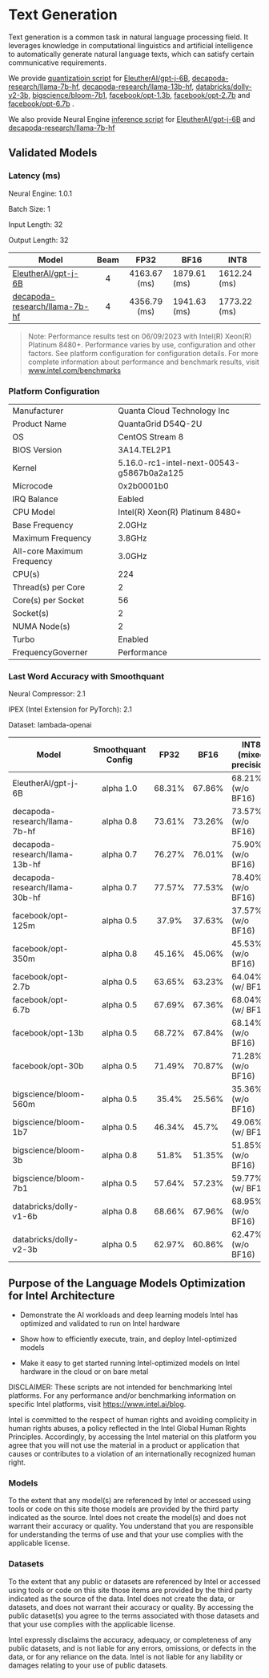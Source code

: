 # Text Generation
Text generation is a common task in natural language processing field. It leverages knowledge in computational linguistics and artificial intelligence to automatically generate natural language texts, which can satisfy certain communicative requirements.

We provide [quantizatioin script](./quantization/run_generation.py) for [EleutherAI/gpt-j-6B](https://huggingface.co/EleutherAI/gpt-j-6B),  [decapoda-research/llama-7b-hf](https://huggingface.co/decapoda-research/llama-7b-hf), [decapoda-research/llama-13b-hf](https://huggingface.co/decapoda-research/llama-13b-hf), [databricks/dolly-v2-3b](https://huggingface.co/databricks/dolly-v2-3b), [bigscience/bloom-7b1](https://huggingface.co/bigscience/bloom-7b1), [facebook/opt-1.3b](https://huggingface.co/facebook/opt-1.3b), [facebook/opt-2.7b](https://huggingface.co/facebook/opt-2.7b) and [facebook/opt-6.7b](https://huggingface.co/facebook/opt-6.7b) .


We also provide Neural Engine [inference script](./deployment/run_llm.py) for [EleutherAI/gpt-j-6B](https://huggingface.co/EleutherAI/gpt-j-6B) and [decapoda-research/llama-7b-hf](https://huggingface.co/decapoda-research/llama-7b-hf)


## Validated Models


### Latency (ms)


Neural Engine: 1.0.1

Batch Size: 1

Input Length: 32

Output Length: 32

| Model |  Beam  | FP32 | BF16 | INT8 |
|---------------------|:------:|:----------------------:|-----------------------|-----------------------------------|
| [EleutherAI/gpt-j-6B](https://huggingface.co/EleutherAI/gpt-j-6B) | 4 | 4163.67 (ms) | 1879.61 (ms) | 1612.24 (ms) |
| [decapoda-research/llama-7b-hf](https://huggingface.co/decapoda-research/llama-7b-hf) | 4 | 4356.79 (ms) | 1941.63 (ms) | 1773.22 (ms) |

> Note: Performance results test on ​​06/09/2023 with Intel(R) Xeon(R) Platinum 8480+.
Performance varies by use, configuration and other factors. See platform configuration for configuration details. For more complete information about performance and benchmark results, visit www.intel.com/benchmarks


### Platform Configuration


<table>
<tbody>
  <tr>
    <td>Manufacturer</td>
    <td>Quanta Cloud Technology Inc</td>
  </tr>
  <tr>
    <td>Product Name</td>
    <td>QuantaGrid D54Q-2U</td>
  </tr>
  <tr>
    <td>OS</td>
    <td>CentOS Stream 8</td>
  </tr>
  <tr>
    <td>BIOS Version</td>
    <td>3A14.TEL2P1</td>
  </tr>
  <tr>
    <td>Kernel</td>
    <td>5.16.0-rc1-intel-next-00543-g5867b0a2a125</td>
  </tr>
  <tr>
    <td>Microcode</td>
    <td>0x2b0001b0</td>
  </tr>
  <tr>
    <td>IRQ Balance</td>
    <td>Eabled</td>
  </tr>
  <tr>
    <td>CPU Model</td>
    <td>Intel(R) Xeon(R) Platinum 8480+</td>
  </tr>
  <tr>
    <td>Base Frequency</td>
    <td>2.0GHz</td>
  </tr>
  <tr>
    <td>Maximum Frequency</td>
    <td>3.8GHz</td>
  </tr>
  <tr>
    <td>All-core Maximum Frequency</td>
    <td>3.0GHz</td>
  </tr>
  <tr>
    <td>CPU(s)</td>
    <td>224</td>
  </tr>
  <tr>
    <td>Thread(s) per Core</td>
    <td>2</td>
  </tr>
  <tr>
    <td>Core(s) per Socket</td>
    <td>56</td>
  </tr>
  <tr>
    <td>Socket(s)</td>
    <td>2</td>
  </tr>
  <tr>
    <td>NUMA Node(s)</td>
    <td>2</td>
  </tr>
  <tr>
    <td>Turbo</td>
    <td>Enabled</td>
  </tr>
  <tr>
    <td>FrequencyGoverner</td>
    <td>Performance</td>
  </tr>
</tbody>
</table>





### Last Word Accuracy with Smoothquant


Neural Compressor: 2.1

IPEX (Intel Extension for PyTorch): 2.1

Dataset: lambada-openai


| Model |  Smoothquant Config  | FP32  | BF16 | INT8 (mixed precision) |
|---------------------|:------:|:----------------------:|-----------------------|-----------------------------------|
| EleutherAI/gpt-j-6B | alpha 1.0 | 68.31% | 67.86% | 68.21% (w/o BF16) |
| decapoda-research/llama-7b-hf | alpha 0.8 | 73.61% | 73.26% | 73.57% (w/o BF16) |
| decapoda-research/llama-13b-hf | alpha 0.7 | 76.27% | 76.01% | 75.90% (w/o BF16) |
| decapoda-research/llama-30b-hf | alpha 0.7 | 77.57% | 77.53% | 78.40% (w/o BF16) |
| facebook/opt-125m   | alpha 0.5 | 37.9% | 37.63% | 37.57% (w/o BF16) |
| facebook/opt-350m   | alpha 0.8 | 45.16% | 45.06% | 45.53% (w/o BF16) |
| facebook/opt-2.7b   | alpha 0.5 | 63.65% | 63.23% | 64.04% (w/ BF16) |
| facebook/opt-6.7b   | alpha 0.5 | 67.69% | 67.36% | 68.04% (w/ BF16) |
| facebook/opt-13b   | alpha 0.5 | 68.72% | 67.84% | 68.14% (w/o BF16) |
| facebook/opt-30b   | alpha 0.5 | 71.49% | 70.87% | 71.28% (w/o BF16) |
| bigscience/bloom-560m   | alpha 0.5 | 35.4% | 25.56% | 35.36% (w/o BF16) |
| bigscience/bloom-1b7   | alpha 0.5 | 46.34% | 45.7% | 49.06% (w/ BF16) |
| bigscience/bloom-3b   | alpha 0.8 | 51.8% | 51.35% | 51.85% (w/o BF16) |
| bigscience/bloom-7b1   | alpha 0.5 | 57.64% | 57.23% | 59.77% (w/ BF16) |
| databricks/dolly-v1-6b   | alpha 0.8 | 68.66% | 67.96% | 68.95% (w/o BF16) |
| databricks/dolly-v2-3b   | alpha 0.5 | 62.97% | 60.86% | 62.47% (w/o BF16) |


## Purpose of the Language Models Optimization for Intel Architecture 

 
- Demonstrate the AI workloads and deep learning models Intel has optimized and validated to run on Intel hardware 

- Show how to efficiently execute, train, and deploy Intel-optimized models 

- Make it easy to get started running Intel-optimized models on Intel hardware in the cloud or on bare metal 

 

DISCLAIMER: These scripts are not intended for benchmarking Intel platforms. For any performance and/or benchmarking information on specific Intel platforms, visit https://www.intel.ai/blog. 

 

Intel is committed to the respect of human rights and avoiding complicity in human rights abuses, a policy reflected in the Intel Global Human Rights Principles. Accordingly, by accessing the Intel material on this platform you agree that you will not use the material in a product or application that causes or contributes to a violation of an internationally recognized human right. 

 

### Models 

To the extent that any model(s) are referenced by Intel or accessed using tools or code on this site those models are provided by the third party indicated as the source.  Intel does not create the model(s) and does not warrant their accuracy or quality.  You understand that you are responsible for understanding the terms of use and that your use complies with the applicable license. 

  

### Datasets 

To the extent that any public or datasets are referenced by Intel or accessed using tools or code on this site those items are provided by the third party indicated as the source of the data. Intel does not create the data, or datasets, and does not warrant their accuracy or quality. By accessing the public dataset(s) you agree to the terms associated with those datasets and that your use complies with the applicable license.

 

Intel expressly disclaims the accuracy, adequacy, or completeness of any public datasets, and is not liable for any errors, omissions, or defects in the data, or for any reliance on the data.  Intel is not liable for any liability or damages relating to your use of public datasets. 
